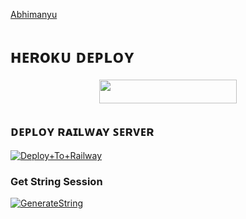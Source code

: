 [Abhimanyu](https://t.me/AlishaSupport)



# ʜᴇʀoᴋᴜ ᴅᴇᴘʟᴏʏ
<p align="center"><a href="https://heroku.com/deploy?template=https://github.com/CandyMusic/CandyprivateMusic"> <img src="https://img.shields.io/badge/Deploy%20To%20Heroku-grey?style=for-the-badge&logo=heroku" width="220" height="38.45"/></a></p>

## ᴅᴇᴘʟᴏʏ ʀᴀɪʟᴡᴀʏ ꜱᴇʀᴠᴇʀ </h4>

[![Deploy+To+Railway](https://railway.app/button.svg)](https://railway.app/new/template?template=https://github.com/CandyMusic/CandyPrivateMusic&envs=SESSION_NAME,BOT_TOKEN,BOT_NAME,API_ID,API_HASH,SUDO_USERS,DURATION_LIMIT)


### Get String Session

[![GenerateString](https://img.shields.io/badge/repl.it-generateString-yellowgreen)](https://t.me/StringGeneratorRobot)







